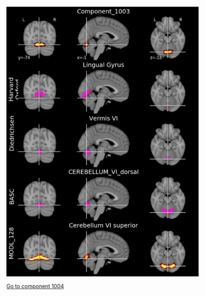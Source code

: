 


![1003](preliminary/1003.jpg "Component 1003")

[Go to component 1004](https://parietal-inria.github.io/MODL_atlas/1024/1004 "Component 1004")
